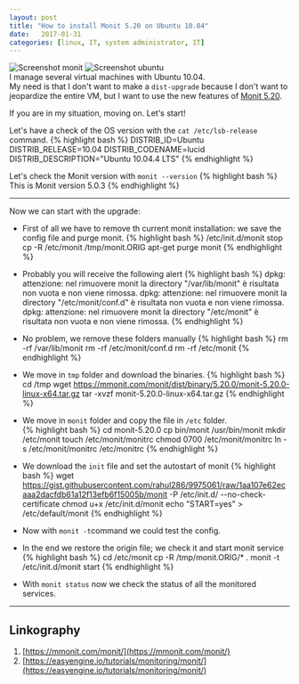 ```yaml
---
layout: post
title: "How to install Monit 5.20 on Ubuntu 10.04"
date:   2017-01-31
categories: [linux, IT, system administrator, IT]
---
```


![Screenshot monit](https://mmonit.com/monit/img/logo.png "Monit Logo")
![Screenshot ubuntu](http://design.ubuntu.com/wp-content/uploads/ubuntu-logo32.png "Ubuntu Logo")<br/>
I manage several virtual machines with Ubuntu 10.04.<br/>
My need is that I don't want to make a `dist-upgrade` because I don't want to jeopardize the entire VM, but I want to use the new features of [Monit 5.20](https://mmonit.com/monit/changes/).

If you are in my situation, moving on. Let's start!

Let's have a check of the OS version with the `cat /etc/lsb-release` command.
{% highlight bash %}
DISTRIB_ID=Ubuntu
DISTRIB_RELEASE=10.04
DISTRIB_CODENAME=lucid
DISTRIB_DESCRIPTION="Ubuntu 10.04.4 LTS"
{% endhighlight %}

Let's check the Monit version with `monit --version`
{% highlight bash %}
This is Monit version 5.0.3
{% endhighlight %}

---

Now we can start with the upgrade:

- First of all we have to remove th current monit installation: we save the config file and purge monit.
{% highlight bash %}
/etc/init.d/monit stop
cp -R /etc/monit /tmp/monit.ORIG
apt-get purge monit
{% endhighlight %}

- Probably you will receive the following alert
{% highlight bash %}
dpkg: attenzione: nel rimuovere monit la directory "/var/lib/monit" è risultata non vuota e non viene rimossa.
dpkg: attenzione: nel rimuovere monit la directory "/etc/monit/conf.d" è risultata non vuota e non viene rimossa.
dpkg: attenzione: nel rimuovere monit la directory "/etc/monit" è risultata non vuota e non viene rimossa.
{% endhighlight %}

- No problem, we remove these folders manually
{% highlight bash %}
rm -rf /var/lib/monit
rm -rf /etc/monit/conf.d
rm -rf /etc/monit
{% endhighlight %}

- We move in `tmp` folder and download the binaries.
{% highlight bash %}
cd /tmp
wget https://mmonit.com/monit/dist/binary/5.20.0/monit-5.20.0-linux-x64.tar.gz
tar -xvzf monit-5.20.0-linux-x64.tar.gz
{% endhighlight %}

- We move in `monit` folder and copy the file in `/etc` folder.<br>
{% highlight bash %}
cd monit-5.20.0
cp bin/monit /usr/bin/monit
mkdir /etc/monit
touch /etc/monit/monitrc
chmod 0700 /etc/monit/monitrc
ln -s /etc/monit/monitrc /etc/monitrc
{% endhighlight %}

- We download the `init` file and set the autostart of monit
{% highlight bash %}
wget https://gist.githubusercontent.com/rahul286/9975061/raw/1aa107e62ecaaa2dacfdb61a12f13efb6f15005b/monit -P /etc/init.d/ --no-check-certificate
chmod u+x /etc/init.d/monit
echo "START=yes" > /etc/default/monit
{% endhighlight %}

- Now with `monit -t`command we could test the config.

- In the end we restore the origin file; we check it and start monit service
{% highlight bash %}
cd /etc/monit
cp -R /tmp/monit.ORIG/* .
monit -t
/etc/init.d/monit start
{% endhighlight %}

- With `monit status` now we check the status of all the monitored services.

---

## Linkography
1. [https://mmonit.com/monit/](https://mmonit.com/monit/)
2. [https://easyengine.io/tutorials/monitoring/monit/](https://easyengine.io/tutorials/monitoring/monit/)
